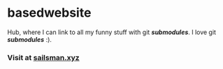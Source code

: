 # basedwebsite

Hub, where I can link to all my funny stuff with git ***submodules***. I love git ***submodules*** :).

### Visit at [sailsman.xyz](https://sailsman.xyz)
